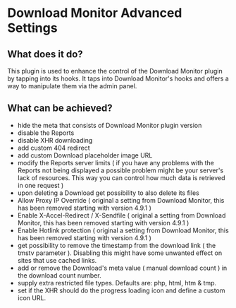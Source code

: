# Download Monitor Advanced Settings

## What does it do?
This plugin is used to enhance the control of the Download Monitor plugin by tapping into its hooks. It taps into Download Monitor's hooks and offers a way to manipulate them via the admin panel.

## What can be achieved?

- hide the meta that consists of Download Monitor plugin version
- disable the Reports
- disable XHR downloading
- add custom 404 redirect
- add custom Download placeholder image URL
- modify the Reports server limits ( if you have any problems with the Reports not being displayed a possible problem might be your server's lack of resources. This way you can control how much data is retrieved in one request )
- upon deleting a Download get possibility to also delete its files
- Allow Proxy IP Override ( original a setting from Download Monitor, this has been removed starting with version 4.9.1 )
- Enable X-Accel-Redirect / X-Sendfile ( original a setting from Download Monitor, this has been removed starting with version 4.9.1 )
- Enable Hotlink protection ( original a setting from Download Monitor, this has been removed starting with version 4.9.1 )
- get possibility to remove the timestamp from the download link ( the tmstv parameter ). Disabling this might have some unwanted effect on sites that use cached links.
- add or remove the Download's meta value ( manual download count ) in the download count number.
- supply extra restricted file types. Defaults are: php, html, htm & tmp.
- set if the XHR should do the progress loading icon and define a custom icon URL.